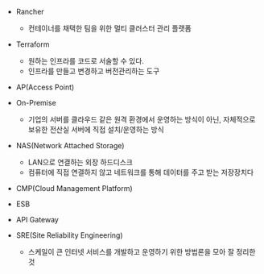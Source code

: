 * Rancher
  * 컨테이너를 채택한 팀을 위한 멀티 클러스터 관리 플랫폼
* Terraform
  * 원하는 인프라를 코드로 서술할 수 있다.
  * 인프라를 만들고 변경하고 버전관리하는 도구
* AP(Access Point)

* On-Premise
  * 기업의 서버를 클라우드 같은 원격 환경에서 운영하는 방식이 아닌, 자체적으로 보유한 전산실 서버에 직접 설치/운영하는 방식
* NAS(Network Attached Storage)
  * LAN으로 연결하는 외장 하드디스크
  * 컴퓨터에 직접 연결하지 않고 네트워크를 통해 데이터를 주고 받는 저장장치다
* CMP(Cloud Management Platform)
* ESB
* API Gateway
* SRE(Site Reliability Engineering)
  * 스케일이 큰 인터넷 서비스를 개발하고 운영하기 위한 방법론을 모아 잘 정리한 것